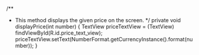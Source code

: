 /**
 * This method displays the given price on the screen.
 */
private void displayPrice(int number) {
       TextView priceTextView = (TextView) findViewById(R.id.price_text_view);
       priceTextView.setText(NumberFormat.getCurrencyInstance().format(number));
}
